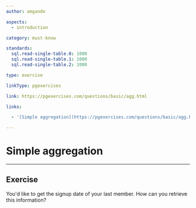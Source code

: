```yaml
---
author: amgando

aspects:
  - introduction

category: must-know

standards:
  sql.read-single-table.0: 1000
  sql.read-single-table.1: 1000
  sql.read-single-table.2: 1000

type: exercise

linkType: pgexercises

link: https://pgexercises.com/questions/basic/agg.html

links:

  - '[Simple aggregation](https://pgexercises.com/questions/basic/agg.html){documentation}'

---
```


# Simple aggregation

---
## Exercise

You'd like to get the signup date of your last member. How can you retrieve this information?
